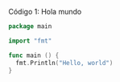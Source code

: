 Código 1: Hola mundo
```go
package main

import "fmt"

func main () {
  fmt.Println("Hello, world")
}
```
